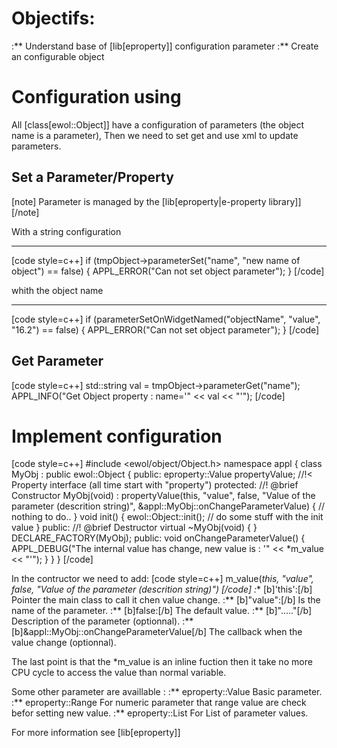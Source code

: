 
Objectifs:
==========

:** Understand base of [lib[eproperty]] configuration parameter
:** Create an configurable object

Configuration using
===================

All [class[ewol::Object]] have a configuration of parameters (the object name is a parameter), Then we need to set get and use xml to update parameters.

Set a Parameter/Property
------------------------

[note]
	Parameter is managed by the [lib[eproperty|e-property library]]
[/note]

With a string configuration
***************************

[code style=c++]
	if (tmpObject->parameterSet("name", "new name of object") == false) {
		APPL_ERROR("Can not set object parameter");
	}
[/code]

whith the object name
*********************

[code style=c++]
	if (parameterSetOnWidgetNamed("objectName", "value", "16.2") == false) {
		APPL_ERROR("Can not set object parameter");
	}
[/code]

Get Parameter
-------------

[code style=c++]
	std::string val = tmpObject->parameterGet("name");
	APPL_INFO("Get Object property : name='" << val << "'");
[/code]

Implement configuration
=======================

[code style=c++]
#include <ewol/object/Object.h>
namespace appl {
	class MyObj : public ewol::Object {
		public:
			eproperty::Value<bool> propertyValue; //!< Property interface (all time start with "property")
		protected:
			//! @brief Constructor
			MyObj(void) :
			  propertyValue(this, "value",
			                      false,
			                      "Value of the parameter (descrition string)",
			                      &appl::MyObj::onChangeParameterValue) {
				// nothing to do..
			}
			void init() {
				ewol::Object::init();
				// do some stuff with the init value
			}
		public:
			//! @brief Destructor
			virtual ~MyObj(void) { }
			DECLARE_FACTORY(MyObj);
		public:
			void onChangeParameterValue() {
				APPL_DEBUG("The internal value has change, new value is : '" << *m_value << "'");
			}
	}
}
[/code]

In the contructor we need to add:
[code style=c++]
m_value(*this, "value", false, "Value of the parameter (descrition string)")
[/code]
:** [b]'this':[/b] Pointer the main class to call it chen value change.
:** [b]"value":[/b] Is the name of the parameter.
:** [b]false:[/b] The default value.
:** [b]"....."[/b] Description of the parameter (optionnal).
:** [b]&appl::MyObj::onChangeParameterValue[/b] The callback when the value change (optionnal).


The last point is that the *m_value is an inline fuction then it take no more CPU cycle to access the value than normal variable.

Some other parameter are availlable :
:** eproperty::Value<T> Basic parameter.
:** eproperty::Range<T> For numeric parameter that range value are check befor setting new value.
:** eproperty::List<T> For List of parameter values.

For more information see [lib[eproperty]]

